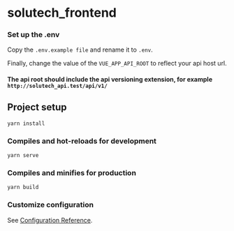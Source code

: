 # solutech_frontend

### Set up the .env

Copy the `.env.example file` and rename it to `.env`.

Finally, change the value of the `VUE_APP_API_ROOT` to reflect your api host url.

#### The api root should include the api versioning extension, for example `http://solutech_api.test/api/v1/`

## Project setup
```
yarn install
```

### Compiles and hot-reloads for development
```
yarn serve
```

### Compiles and minifies for production
```
yarn build
```

### Customize configuration
See [Configuration Reference](https://cli.vuejs.org/config/).
